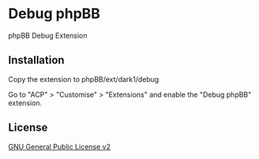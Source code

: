 # Debug phpBB

phpBB Debug Extension

## Installation

Copy the extension to phpBB/ext/dark1/debug

Go to "ACP" > "Customise" > "Extensions" and enable the "Debug phpBB" extension.

## License

[GNU General Public License v2](license.txt)

